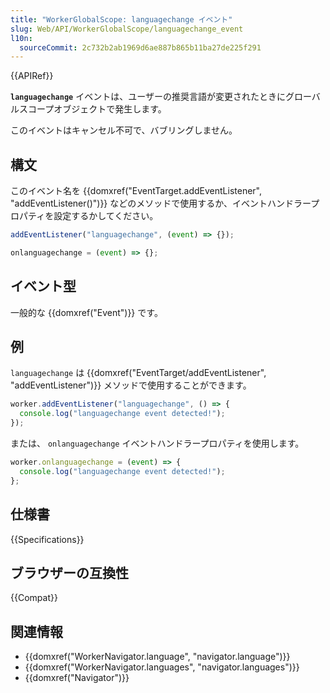 ```yaml
---
title: "WorkerGlobalScope: languagechange イベント"
slug: Web/API/WorkerGlobalScope/languagechange_event
l10n:
  sourceCommit: 2c732b2ab1969d6ae887b865b11ba27de225f291
---
```


{{APIRef}}

**`languagechange`** イベントは、ユーザーの推奨言語が変更されたときにグローバルスコープオブジェクトで発生します。

このイベントはキャンセル不可で、バブリングしません。

## 構文

このイベント名を {{domxref("EventTarget.addEventListener", "addEventListener()")}} などのメソッドで使用するか、イベントハンドラープロパティを設定するかしてください。

```js
addEventListener("languagechange", (event) => {});

onlanguagechange = (event) => {};
```

## イベント型

一般的な {{domxref("Event")}} です。

## 例

`languagechange` は {{domxref("EventTarget/addEventListener", "addEventListener")}} メソッドで使用することができます。

```js
worker.addEventListener("languagechange", () => {
  console.log("languagechange event detected!");
});
```

または、 `onlanguagechange` イベントハンドラープロパティを使用します。

```js
worker.onlanguagechange = (event) => {
  console.log("languagechange event detected!");
};
```

## 仕様書

{{Specifications}}

## ブラウザーの互換性

{{Compat}}

## 関連情報

- {{domxref("WorkerNavigator.language", "navigator.language")}}
- {{domxref("WorkerNavigator.languages", "navigator.languages")}}
- {{domxref("Navigator")}}
